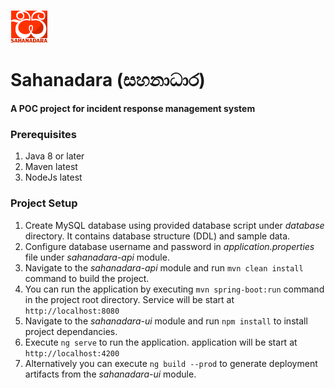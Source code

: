 ![alt text](https://raw.githubusercontent.com/chathurabuddi/sahanadara/master/sahanadara-ui/src/assets/sahanadara_logo.png)
# Sahanadara (සහනාධාර)
**A POC project for incident response management system**

### Prerequisites
1. Java 8 or later
2. Maven latest
3. NodeJs latest

### Project Setup
1. Create MySQL database using provided database script under _database_ directory. It contains database structure (DDL) and sample data.
2. Configure database username and password in _application.properties_ file under _sahanadara-api_ module.
3. Navigate to the _sahanadara-api_ module and run `mvn clean install` command to build the project.
4. You can run the application by executing `mvn spring-boot:run` command in the project root directory. Service will be start at `http://localhost:8080`
5. Navigate to the _sahanadara-ui_ module and run `npm install` to install project dependancies.
6. Execute `ng serve` to run the application. application will be start at `http://localhost:4200`
7. Alternatively you can execute `ng build --prod` to generate deployment artifacts from the _sahanadara-ui_ module.